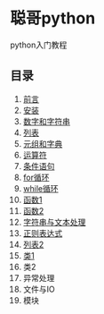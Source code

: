 # 聪哥python

python入门教程

## 目录
1. [前言](https://github.com/zhancongc/conggepython/blob/master/01-%E5%89%8D%E8%A8%80.md)
2. [安装](https://github.com/zhancongc/conggepython/blob/master/02-%E5%AE%89%E8%A3%85.md)
3. [数字和字符串](https://github.com/zhancongc/conggepython/blob/master/03-%E6%95%B0%E5%AD%97%E5%92%8C%E5%AD%97%E7%AC%A6%E4%B8%B2.md)
4. [列表](https://github.com/zhancongc/conggepython/blob/master/04-%E5%88%97%E8%A1%A8.md)
5. [元组和字典](https://github.com/zhancongc/conggepython/blob/master/05-%E5%85%83%E7%BB%84%E5%92%8C%E5%AD%97%E5%85%B8.md)
6. [运算符](https://github.com/zhancongc/conggepython/blob/master/06-%E8%BF%90%E7%AE%97%E7%AC%A6.md)
7. [条件语句](https://github.com/zhancongc/conggepython/blob/master/07-%E6%9D%A1%E4%BB%B6%E8%AF%AD%E5%8F%A5.md)
8. [for循环](https://github.com/zhancongc/conggepython/blob/master/08-for%E5%BE%AA%E7%8E%AF.md)
9. [while循环](https://github.com/zhancongc/conggepython/blob/master/09-while%E5%BE%AA%E7%8E%AF.md)
10. [函数1](https://github.com/zhancongc/conggepython/blob/master/10-%E5%87%BD%E6%95%B01.md)
11. [函数2](https://github.com/zhancongc/conggepython/blob/master/11-%E5%87%BD%E6%95%B02.md)
12. [字符串与文本处理](https://github.com/zhancongc/conggepython/blob/master/12-%E5%AD%97%E7%AC%A6%E4%B8%B2%E4%B8%8E%E6%96%87%E6%9C%AC%E5%A4%84%E7%90%86.md)
13. [正则表达式](https://github.com/zhancongc/conggepython/blob/master/13-%E6%AD%A3%E5%88%99%E8%A1%A8%E8%BE%BE%E5%BC%8F.md)
14. [列表2](https://github.com/zhancongc/conggepython/blob/master/14-%E5%88%97%E8%A1%A82.md)
15. [类1](https://github.com/zhancongc/conggepython/blob/master/15-%E7%B1%BB1.md)
16. 类2
17. 异常处理
18. 文件与IO
19. 模块
